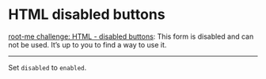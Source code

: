 # HTML disabled buttons

[root-me challenge: HTML - disabled buttons](https://www.root-me.org/en/Challenges/Web-Client/HTML-disabled-buttons): This form is disabled and can not be used. It’s up to you to find a way to use it.

----

Set `disabled` to `enabled`.

